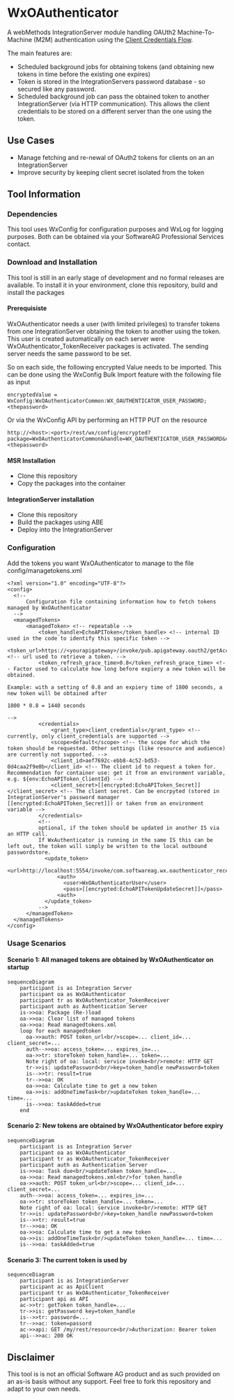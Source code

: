 # WxOAuthenticator

A webMethods IntegrationServer module handling OAUth2 Machine-To-Machine (M2M) authentication using the [Client Credentials Flow](https://auth0.com/docs/get-started/authentication-and-authorization-flow/client-credentials-flow).

The main features are:

* Scheduled background jobs for obtaining tokens (and obtaining new tokens in time before the existing one expires)
* Token is stored in the IntegrationServers password database - so secured like any password.
* Scheduled background job can pass the obtained token to another IntegrationServer (via HTTP communication). This allows the client credentials to be stored on a different server than the one using the token.

## Use Cases

* Manage fetching and re-newal of OAuth2 tokens for clients on an an IntegrationServer
* Improve security by keeping client secret isolated from the token

## Tool Information

### Dependencies

This tool uses WxConfig for configuration purposes and WxLog for logging purposes. Both can be obtained via your SoftwareAG Professional Services contact.

### Download and Installation

This tool is still in an early stage of development and no formal releases are available. To install it in your environment, clone this repository, build and install the packages

#### Prerequisiste

WxOAuthenticator needs a user (with limited privileges) to transfer tokens from one IntegrationServer obtaining the token to another using the token. This user is created automatically on each server were WxOAuthenticator_TokenReceiver packages is activated. The sending server needs the same password to be set. 

So on each side, the following encrypted Value needs to be imported. This can be done using the WxConfig Bulk Import feature with the following file as input

~~~
encryptedValue = WxConfig:WxOAuthenticatorCommon:WX_OAUTHENTICATOR_USER_PASSWORD;<thepassword>
~~~
  
Or via the WxConfig API by performing an HTTP PUT on the resource 
~~~  
http://<host>:<port>/rest/wx/config/encrypted?package=WxOAuthenticatorCommon&handle=WX_OAUTHENTICATOR_USER_PASSWORD&value=<thepassword>
~~~

#### MSR Installation

* Clone this repository 
* Copy the packages into the container

#### IntegrationServer installation

* Clone this repository
* Build the packages using ABE
* Deploy into the IntegrationServer

### Configuration

Add the tokens you want WxOAuthenticator to manage to the file config/managetokens.xml

  ~~~
<?xml version="1.0" encoding="UTF-8"?>
<config>
    <!--
        Configuration file containing information how to fetch tokens managed by WxOAuthenticator
    -->
    <managedTokens>
        <managedToken> <!-- repeatable -->
            <token_handle>EchoAPIToken</token_handle> <!-- internal ID used in the code to identify this specific token -->
            <token_url>https://<yourapigateway>/invoke/pub.apigateway.oauth2/getAccessToken</token_url> <!-- url used to retrieve a token. -->
            <token_refresh_grace_time>0.8</token_refresh_grace_time> <!-- Factor used to calculate how long before expiery a new token will be obtained.
                                                                          Example: with a setting of 0.8 and an expiery time of 1800 seconds, a new token will be obtained after
                                                                          1800 * 0.8 = 1440 seconds
                                                                        -->            
            <credentials>
                <grant_type>client_credentials</grant_type> <!-- currently, only client_credentials are supported -->
                <scope>default</scope> <!-- the scope for which the token should be requested. Other settings (like resource and audience) are currently not supported. -->
                <client_id>aef7692c-ebb8-4c52-bd53-0d4caa2f9e0b</client_id> <!-- The client id to request a token for. Recommendation for container use: get it from an environment variable, e.g. ${env:EchoAPIToken_ClientId} -->
                <client_secret>[[encrypted:EchoAPIToken_Secret]]</client_secret> <!-- The client secret. Can be encrpyted (stored in IntegrationServer's password manager [[encrypted:EchoAPIToken_Secret]]) or taken from an environment variable -->
            </credentials>
            <!-- 
            optional, if the token should be updated in another IS via an HTTP call.
            If WxAuthenticator is running in the same IS this can be left out, the token will simply be written to the local outbound passwordstore.
              <update_token>
                  <url>http://localhost:5554/invoke/com.softwareag.wx.oauthenticator_receiver.pub.service:storeToken</url>
                  <auth>
                    <user>WxOAuthenticatorUser</user>
                    <pass>[[encrypted:EchoAPITokenUpdateSecret]]</pass>
                  <auth>
              </update_token>
            -->
        </managedToken>
    </managedTokens>
</config>
~~~

### Usage Scenarios

#### Scenario 1: All managed tokens are obtained by WxOAuthenticator on startup

```mermaid
sequenceDiagram
    participant is as Integration Server
    participant oa as WxOAuthenticator
    participant tr as WxOAuthenticator_TokenReceiver
    participant auth as Authentication Server
    is->>oa: Package (Re-)load
    oa->>oa: Clear list of managed tokens
    oa->>oa: Read managedtokens.xml
    loop for each managedtoken
      oa->>auth: POST token_url<br/>scope=... client_id=... client_secret=...
      auth-->>oa: access_token=... expires_in=...
      oa->>tr: storeToken token_handle=... token=... 
      Note right of oa: local: service invoke<br/>remote: HTTP GET
      tr->>is: updatePassword<br/>key=token_handle newPassword=token
      is-->>tr: result=true
      tr-->>oa: OK
      oa->>oa: Calculate time to get a new token
      oa->>is: addOneTimeTask<br/>updateToken token_handle=... time=...
      is-->>oa: taskAdded=true
    end
```

#### Scenario 2: New tokens are obtained by WxOAuthenticator before expiry

```mermaid
sequenceDiagram
    participant is as Integration Server
    participant oa as WxOAuthenticator
    participant tr as WxOAuthenticator_TokenReceiver
    participant auth as Authentication Server
    is->>oa: Task due<br/>updateToken token_handle=...
    oa->>oa: Read managedtokens.xml<br/>for token_handle
    oa->>auth: POST token_url<br/>scope=... client_id=... client_secret=...
    auth-->>oa: access_token=... expires_in=...
    oa->>tr: storeToken token_handle=... token=... 
    Note right of oa: local: service invoke<br/>remote: HTTP GET
    tr->>is: updatePassword<br/>key=token_handle newPassword=token
    is-->>tr: result=true
    tr-->>oa: OK
    oa->>oa: Calculate time to get a new token
    oa->>is: addOneTimeTask<br/>updateToken token_handle=... time=...
    is-->>oa: taskAdded=true
```


#### Scenario 3: The current token is used by

```mermaid
sequenceDiagram
    participant is as IntegrationServer
    participant ac as ApiClient
    participant tr as WxOAuthenticator_TokenReceiver
    participant api as API
    ac->>tr: getToken token_handle=...
    tr->>is: getPassword key=token_handle
    is-->>tr: password=...
    tr-->>ac: token=passord
    ac->>api: GET /my/rest/resource<br/>Authorization: Bearer token
    api-->>ac: 200 OK
```

## Disclaimer

This tool is is not an official Software AG product and as such provided on an as-is basis without any support. 
Feel free to fork this repository and adapt to your own needs. 
